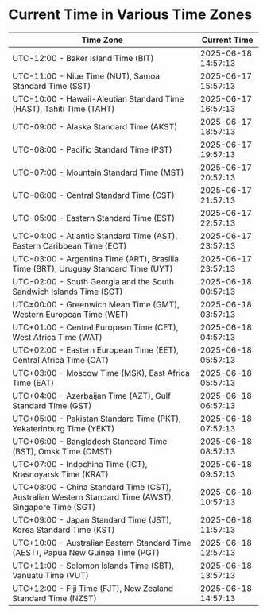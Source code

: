 # Current Time in Various Time Zones

| Time Zone | Current Time |
|-----------|--------------|
| UTC-12:00 - Baker Island Time (BIT) | 2025-06-18 14:57:13 |
| UTC-11:00 - Niue Time (NUT), Samoa Standard Time (SST) | 2025-06-17 15:57:13 |
| UTC-10:00 - Hawaii-Aleutian Standard Time (HAST), Tahiti Time (TAHT) | 2025-06-17 16:57:13 |
| UTC-09:00 - Alaska Standard Time (AKST) | 2025-06-17 18:57:13 |
| UTC-08:00 - Pacific Standard Time (PST) | 2025-06-17 19:57:13 |
| UTC-07:00 - Mountain Standard Time (MST) | 2025-06-17 20:57:13 |
| UTC-06:00 - Central Standard Time (CST) | 2025-06-17 21:57:13 |
| UTC-05:00 - Eastern Standard Time (EST) | 2025-06-17 22:57:13 |
| UTC-04:00 - Atlantic Standard Time (AST), Eastern Caribbean Time (ECT) | 2025-06-17 23:57:13 |
| UTC-03:00 - Argentina Time (ART), Brasília Time (BRT), Uruguay Standard Time (UYT) | 2025-06-17 23:57:13 |
| UTC-02:00 - South Georgia and the South Sandwich Islands Time (SGT) | 2025-06-18 00:57:13 |
| UTC±00:00 - Greenwich Mean Time (GMT), Western European Time (WET) | 2025-06-18 03:57:13 |
| UTC+01:00 - Central European Time (CET), West Africa Time (WAT) | 2025-06-18 04:57:13 |
| UTC+02:00 - Eastern European Time (EET), Central Africa Time (CAT) | 2025-06-18 05:57:13 |
| UTC+03:00 - Moscow Time (MSK), East Africa Time (EAT) | 2025-06-18 05:57:13 |
| UTC+04:00 - Azerbaijan Time (AZT), Gulf Standard Time (GST) | 2025-06-18 06:57:13 |
| UTC+05:00 - Pakistan Standard Time (PKT), Yekaterinburg Time (YEKT) | 2025-06-18 07:57:13 |
| UTC+06:00 - Bangladesh Standard Time (BST), Omsk Time (OMST) | 2025-06-18 08:57:13 |
| UTC+07:00 - Indochina Time (ICT), Krasnoyarsk Time (KRAT) | 2025-06-18 09:57:13 |
| UTC+08:00 - China Standard Time (CST), Australian Western Standard Time (AWST), Singapore Time (SGT) | 2025-06-18 10:57:13 |
| UTC+09:00 - Japan Standard Time (JST), Korea Standard Time (KST) | 2025-06-18 11:57:13 |
| UTC+10:00 - Australian Eastern Standard Time (AEST), Papua New Guinea Time (PGT) | 2025-06-18 12:57:13 |
| UTC+11:00 - Solomon Islands Time (SBT), Vanuatu Time (VUT) | 2025-06-18 13:57:13 |
| UTC+12:00 - Fiji Time (FJT), New Zealand Standard Time (NZST) | 2025-06-18 14:57:13 |
